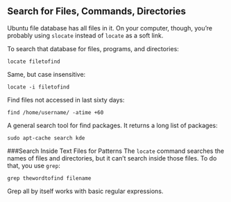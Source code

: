 ## Search for Files, Commands, Directories
Ubuntu file database has all files in it. On your computer, though, you’re probably using `slocate` instead of `locate` as a soft link.

To search that database for files, programs, and directories:
```
locate filetofind
```
Same, but case insensitive:
```
locate -i filetofind
```
Find files not accessed in last sixty days:
```
find /home/username/ -atime +60
```
A general search tool for find packages. It returns a long list of packages:
```
sudo apt-cache search kde
```
###Search Inside Text Files for Patterns
The `locate` command searches the names of files and directories, but it can’t search inside those
files. To do that, you use `grep`:
```
grep thewordtofind filename
```
Grep all by itself works with basic regular expressions.
